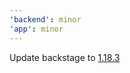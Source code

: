 ```yaml
---
'backend': minor
'app': minor
---
```


Update backstage to [1.18.3](https://github.com/backstage/backstage/releases/tag/v1.18.0)
